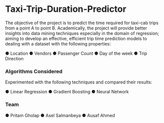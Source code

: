 # Taxi-Trip-Duration-Predictor
The objective of the project is to predict the time required for taxi-cab trips from a point A to point B. Academically, the project will provide better insights into data mining techniques especially in the domain of regression; aiming to develop an effective, efficient trip time prediction models to dealing with a dataset with the following properties:

●	Location
●	Vendors
●	Passenger Count
●	Day of the week
●	Trip Direction

### Algorithms Considered
Experimented with the following techniques and compared their results:

●	Linear Regression
●	Gradient Boosting
●	Neural Network

### Team
●	Pritam Gholap
●	Asel Salmanbeya
●	Ausaf Ahmed


